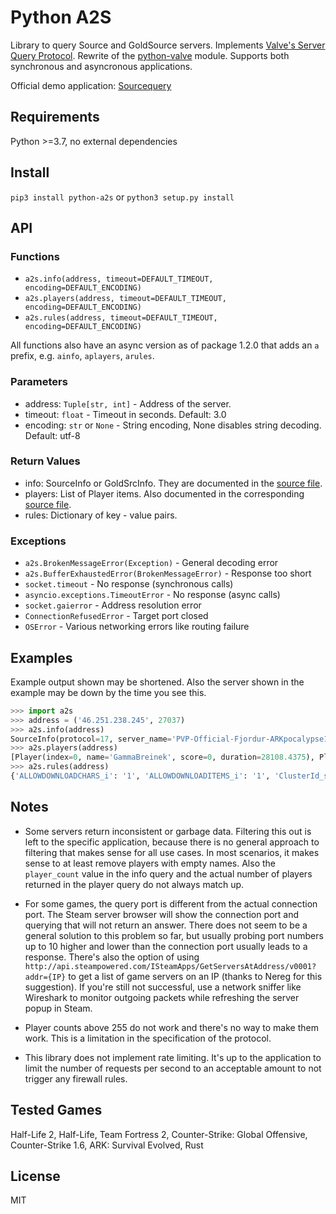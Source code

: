 # Python A2S

Library to query Source and GoldSource servers.
Implements [Valve's Server Query Protocol](https://developer.valvesoftware.com/wiki/Server_queries).
Rewrite of the [python-valve](https://github.com/serverstf/python-valve) module.
Supports both synchronous and asyncronous applications.

Official demo application: [Sourcequery](https://sourcequery.yepoleb.at)

## Requirements

Python >=3.7, no external dependencies

## Install

`pip3 install python-a2s` or `python3 setup.py install`

## API

### Functions

* `a2s.info(address, timeout=DEFAULT_TIMEOUT, encoding=DEFAULT_ENCODING)`
* `a2s.players(address, timeout=DEFAULT_TIMEOUT, encoding=DEFAULT_ENCODING)`
* `a2s.rules(address, timeout=DEFAULT_TIMEOUT, encoding=DEFAULT_ENCODING)`

All functions also have an async version as of package 1.2.0 that adds an `a` prefix, e.g.
`ainfo`, `aplayers`, `arules`.

### Parameters

* address: `Tuple[str, int]` - Address of the server.
* timeout: `float` - Timeout in seconds. Default: 3.0
* encoding: `str` or `None` - String encoding, None disables string decoding. Default: utf-8

### Return Values

* info: SourceInfo or GoldSrcInfo. They are documented in the
  [source file](a2s/info.py).
* players: List of Player items. Also documented in the corresponding
  [source file](a2s/players.py).
* rules: Dictionary of key - value pairs.

### Exceptions

* `a2s.BrokenMessageError(Exception)` - General decoding error
* `a2s.BufferExhaustedError(BrokenMessageError)` - Response too short
* `socket.timeout` - No response (synchronous calls)
* `asyncio.exceptions.TimeoutError` - No response (async calls)
* `socket.gaierror` - Address resolution error
* `ConnectionRefusedError` - Target port closed
* `OSError` - Various networking errors like routing failure

## Examples

Example output shown may be shortened. Also the server shown in the example may be down by the time you see this.

```py
>>> import a2s
>>> address = ('46.251.238.245', 27037)
>>> a2s.info(address)
SourceInfo(protocol=17, server_name='PVP-Official-Fjordur-ARKpocalypse12 - (v348.2)', map_name='Fjordur', folder='ark_survival_evolved', game='ARK: Survival Evolved', app_id=0, player_count=70, max_players=70, bot_count=0, server_type='d', platform='w', password_protected=False, vac_enabled=True, version='1.0.0.0', edf=177, port=7799, steam_id=90161518848227331, stv_port=None, stv_name=None, keywords=',OWNINGID:90161518848227331,OWNINGNAME:90161518848227331,NUMOPENPUBCONN:8,P2PADDR:90161518848227331,P2PPORT:7799,LEGACY_i:0', game_id=346110, ping=0.25)
>>> a2s.players(address)
[Player(index=0, name='GammaBreinek', score=0, duration=28108.4375), Player(index=0, name='123', score=0, duration=28099.265625), Player(index=0, name='', score=0, duration=26686.79296875), Player(index=0, name='reckper', score=0, duration=26636.46484375), Player(index=0, name='', score=0, duration=26489.970703125), ... , Player(index=0, name='Babidjon', score=0, duration=86.51565551757812)]
>>> a2s.rules(address)
{'ALLOWDOWNLOADCHARS_i': '1', 'ALLOWDOWNLOADITEMS_i': '1', 'ClusterId_s': 'PCArkpocalypse', 'CUSTOMSERVERNAME_s': 'pvp-official-fjordur-arkpocalypse12', 'DayTime_s': '140', 'GameMode_s': 'TestGameMode_C', 'HASACTIVEMODS_i': '0', 'LEGACY_i': '0', 'MATCHTIMEOUT_f': '120.000000', 'ModId_l': '0', 'Networking_i': '0', 'NUMOPENPUBCONN': '8', 'OFFICIALSERVER_i': '1', 'OWNINGID': '90161518848227331', 'OWNINGNAME': '90161518848227331', 'P2PADDR': '90161518848227331', 'P2PPORT': '7799', 'SEARCHKEYWORDS_s': 'Custom', 'ServerPassword_b': 'false', 'SERVERUSESBATTLEYE_b': 'true', 'SESSIONFLAGS': '1707', 'SESSIONISPVE_i': '0'}
```

## Notes

* Some servers return inconsistent or garbage data. Filtering this out is left to the specific application, because there is no general approach to filtering that makes sense for all use cases. In most scenarios, it makes sense to at least remove players with empty names. Also the `player_count` value in the info query and the actual number of players returned in the player query do not always match up.

* For some games, the query port is different from the actual connection port. The Steam server browser will show the connection port and querying that will not return an answer. There does not seem to be a general solution to this problem so far, but usually probing port numbers up to 10 higher and lower than the connection port usually leads to a response. There's also the option of using `http://api.steampowered.com/ISteamApps/GetServersAtAddress/v0001?addr={IP}` to get a list of game servers on an IP (thanks to Nereg for this suggestion). If you're still not successful, use a network sniffer like Wireshark to monitor outgoing packets while refreshing the server popup in Steam.

* Player counts above 255 do not work and there's no way to make them work. This is a limitation in the specification of the protocol.

* This library does not implement rate limiting. It's up to the application to limit the number of requests per second to an acceptable amount to not trigger any firewall rules.

## Tested Games

Half-Life 2, Half-Life, Team Fortress 2, Counter-Strike: Global Offensive, Counter-Strike 1.6, ARK: Survival Evolved, Rust

## License

MIT
